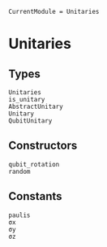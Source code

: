 ```@meta
CurrentModule = Unitaries
```

# Unitaries

## Types

```@docs
Unitaries
is_unitary
AbstractUnitary
Unitary
QubitUnitary
```

## Constructors

```@docs
qubit_rotation
random
```

## Constants

```@docs
paulis
σx
σy
σz
```
